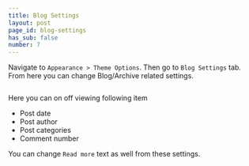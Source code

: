 ```yaml
---
title: Blog Settings
layout: post
page_id: blog-settings
has_sub: false
number: 7
---
```


Navigate to `Appearance > Theme Options`. Then go to `Blog Settings` tab. From here you can change Blog/Archive related settings.

<img alt="" src="{{ 'assets/images/7/7.1.png' | relative_url }}">


Here you can on off viewing following item

* Post date
* Post author
* Post categories
* Comment number

You can change `Read more` text as well from these settings.
